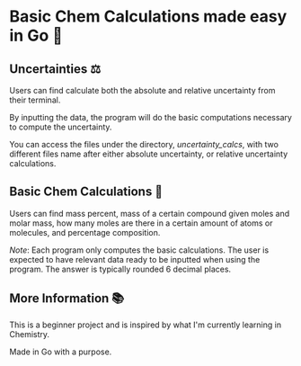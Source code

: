 # Basic Chem Calculations made easy in Go 🧪


## Uncertainties ⚖️

Users can find calculate both the absolute and relative uncertainty from their terminal. 

By inputting the data, the program will do the basic computations necessary to compute the uncertainty. 

You can access the files under the directory, *uncertainty_calcs*, with two different files name after either absolute uncertainty, or relative uncertainty calculations.


## Basic Chem Calculations 🧪

Users can find mass percent, mass of a certain compound given moles and molar mass, how many moles are there in a certain amount of atoms or molecules, and percentage composition. 

*Note*: Each program only computes the basic calculations. The user is expected to have relevant data ready to be inputted when using the program. The answer is typically rounded 6 decimal places. 


## More Information 📚

This is a beginner project and is inspired by what I'm currently learning in Chemistry. 

Made in Go with a purpose. 